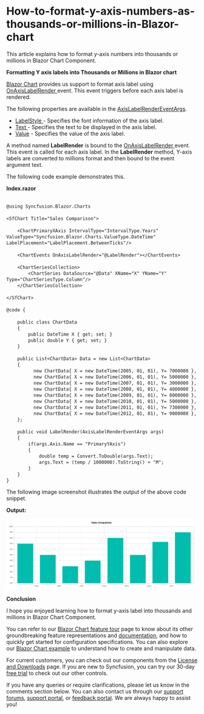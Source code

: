 # How-to-format-y-axis-numbers-as-thousands-or-millions-in-Blazor-chart

This article explains how to format y-axis numbers into thousands or millions in Blazor Chart Component.

**Formatting Y axis labels into Thousands or Millions in Blazor chart**

[Blazor Chart](https://www.syncfusion.com/blazor-components/blazor-charts) provides us support to format axis label using [OnAxisLabelRender ](https://help.syncfusion.com/cr/blazor/Syncfusion.Blazor.Charts.ChartEvents.html#Syncfusion_Blazor_Charts_ChartEvents_OnAxisLabelRender) event. This event triggers before each axis label is rendered.

The following properties are available in the [AxisLabelRenderEventArgs](https://help.syncfusion.com/cr/blazor/Syncfusion.Blazor.Charts.AxisLabelRenderEventArgs.html).

- [LabelStyle ](https://help.syncfusion.com/cr/blazor/Syncfusion.Blazor.Charts.AxisLabelRenderEventArgs.html#Syncfusion_Blazor_Charts_AxisLabelRenderEventArgs_LabelStyle)- Specifies the font information of the axis label.
- [Text ](https://help.syncfusion.com/cr/blazor/Syncfusion.Blazor.Charts.AxisLabelRenderEventArgs.html#Syncfusion_Blazor_Charts_AxisLabelRenderEventArgs_Text)- Specifies the text to be displayed in the axis label.
- [Value](https://help.syncfusion.com/cr/blazor/Syncfusion.Blazor.Charts.AxisLabelRenderEventArgs.html#Syncfusion_Blazor_Charts_AxisLabelRenderEventArgs_Value) - Specifies the value of the axis label.

A method named **LabelRender** is bound to the [OnAxisLabelRender ](https://help.syncfusion.com/cr/blazor/Syncfusion.Blazor.Charts.ChartEvents.html#Syncfusion_Blazor_Charts_ChartEvents_OnAxisLabelRender) event. This event is called for each axis label. In the **LabelRender** method, Y-axis labels are converted to millions format and then bound to the event argument text. 

The following code example demonstrates this.

**Index.razor**

```cshtml

@using Syncfusion.Blazor.Charts

<SfChart Title="Sales Comparison">

    <ChartPrimaryXAxis IntervalType="IntervalType.Years" ValueType="Syncfusion.Blazor.Charts.ValueType.DateTime" LabelPlacement="LabelPlacement.BetweenTicks"/>

    <ChartEvents OnAxisLabelRender="@LabelRender"></ChartEvents>

    <ChartSeriesCollection>
        <ChartSeries DataSource="@Data" XName="X" YName="Y" Type="ChartSeriesType.Column"/>
    </ChartSeriesCollection>

</SfChart>

@code {

    public class ChartData
    {
        public DateTime X { get; set; }
        public double Y { get; set; }
    }

    public List<ChartData> Data = new List<ChartData>
    {
          new ChartData{ X = new DateTime(2005, 01, 01), Y= 7000000 },
          new ChartData{ X = new DateTime(2006, 01, 01), Y= 5000000 },
          new ChartData{ X = new DateTime(2007, 01, 01), Y= 3000000 },
          new ChartData{ X = new DateTime(2008, 01, 01), Y= 4000000 },
          new ChartData{ X = new DateTime(2009, 01, 01), Y= 8000000 },
          new ChartData{ X = new DateTime(2010, 01, 01), Y= 5000000 },
          new ChartData{ X = new DateTime(2011, 01, 01), Y= 7300000 },
          new ChartData{ X = new DateTime(2012, 01, 01), Y= 9000000 },           
    };

    public void LabelRender(AxisLabelRenderEventArgs args)
    {
        if(args.Axis.Name == "PrimaryYAxis")
        {
            double temp = Convert.ToDouble(args.Text);
            args.Text = (temp / 1000000).ToString() + "M";
        }
    }
}

```

The following image screenshot illustrates the output of the above code snippet.

**Output:**

![](/Y-axis-format-to-Millions.png)

**Conclusion**

I hope you enjoyed learning how to format y-axis label into thousands and millions in Blazor Chart Component.

You can refer to our [Blazor Chart feature tour](https://www.syncfusion.com/blazor-components/blazor-charts) page to know about its other groundbreaking feature representations and [documentation](https://blazor.syncfusion.com/documentation/chart/getting-started), and how to quickly get started for configuration specifications. You can also explore our [Blazor Chart example](https://blazor.syncfusion.com/demos/chart/line?theme=bootstrap5) to understand how to create and manipulate data.

For current customers, you can check out our components from the [License and Downloads](https://www.syncfusion.com/sales/teamlicense) page. If you are new to Syncfusion, you can try our 30-day [free trial](https://www.syncfusion.com/downloads/blazor) to check out our other controls.

If you have any queries or require clarifications, please let us know in the comments section below. You can also contact us through our [support forums](https://www.syncfusion.com/forums), [support portal](https://support.syncfusion.com/create), or [feedback portal](https://www.syncfusion.com/feedback/blazor-components?control=charts). We are always happy to assist you!
